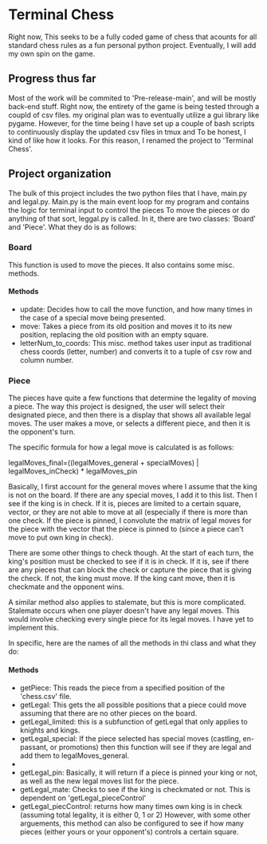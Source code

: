 # Terminal Chess
Right now, This seeks to be a fully coded game of chess that acounts for all standard chess rules as a fun personal python project. Eventually, I will add my own spin on the game.

## Progress thus far
Most of the work will be commited to 'Pre-release-main', and will be mostly back-end stuff. Right now, the entirety of the game is being tested through a coupld of csv files. my original plan was to eventually utilize a gui library like pygame. However, for the time being I have set up a couple of bash scripts to continuously display the updated csv files in tmux and To be honest, I kind of like how it looks. For this reason, I renamed the project to 'Terminal Chess'. 

## Project organization
The bulk of this project includes the two python files that I have, main.py and legal.py. Main.py is the main event loop for my program and contains the logic for terminal input to control the pieces To move the pieces or do anything of that sort, leggal.py is called. In it, there are two classes: 'Board' and 'Piece'. What they do is as follows:

### Board
This function is used to move the pieces. It also contains some misc. methods.
#### Methods
* update: Decides how to call the move function, and how many times in the case of a special move being presented.
* move: Takes a piece from its old position and moves it to its new position, replacing the old position with an empty square.
* letterNum_to_coords: This misc. method takes user input as traditional chess coords (letter, number) and converts it to a tuple of csv row and column number.


### Piece
The pieces have quite a few functions that determine the legality of moving a piece. The way this project is designed, the user will select their designated piece, and then there is a display that shows all available legal moves. The user makes a move, or selects a different piece, and then it is the opponent's turn.

The specific formula for how a legal move is calculated is as follows:

legalMoves_final=((legalMoves_general + specialMoves) | legalMoves_inCheck) * legalMoves_pin

Basically, I first account for the general moves where I assume that the king is not on the board. If there are any special moves, I add it to this list. Then I see if the king is in check. If it is, pieces are limited to a certain square, vector, or they are not able to move at all (especially if there is more than one check. If the piece is pinned, I convolute the matrix of legal moves for the piece with the vector that the piece is pinned to (since a piece can't move to put own king in check).

There are some other things to check though. At the start of each turn, the king's position must be checked to see if it is in check. If it is, see if there are any pieces that can block the check or capture the piece that is giving the check. If not, the king must move. If the king cant move, then it is checkmate and the opponent wins.

A similar method also applies to stalemate, but this is more complicated. Stalemate occurs when one player doesn't have any legal moves. This would involve checking every single piece for its legal moves. I have yet to implement this.

In specific, here are the names of all the methods in thi class and what they do:
#### Methods
* getPiece: This reads the piece from a specified position of the 'chess.csv' file.
* getLegal: This gets the all possible positions that a piece could move assuming that there are no other pieces on the board.
* getLegal_limited: this is a subfunction of getLegal that only applies to knights and kings.
* getLegal_special: If the piece selected has special moves (castling, en-passant, or promotions) then this function will see if they are legal and add them to legalMoves_general.
* 
* getLegal_pin: Basically, it will return if a piece is pinned your king or not, as well as the new legal moves list for the piece.
* getLegal_mate: Checks to see if the king is checkmated or not. This is dependent on 'getLegal_pieceControl'
* getLegal_piecControl: returns how many times own king is in check (assuming total legality, it is either 0, 1 or 2) However, with some other arguements, this method can also be configured to see if how many pieces (either yours or your opponent's) controls a certain square.
